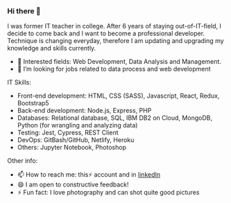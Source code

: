 ### Hi there 👋

I was former IT teacher in college. After 6 years of staying out-of-IT-field, I decide to come back and I want to become a professional developer. Technique is changing everyday, therefore I am updating and upgrading my knowledge and skills currently.
- 🌱 Interested fields: Web Development, Data Analysis and Management.
- 👯 I’m looking for jobs related to data process and web development

IT Skills:
* Front-end development: HTML, CSS (SASS), Javascript, React, Redux, Bootstrap5
* Back-end development: Node.js, Express, PHP
* Databases: Relational database, SQL, IBM DB2 on Cloud, MongoDB, Python (for wrangling and analyzing data)
* Testing: Jest, Cypress, REST Client
* DevOps: GitBash/GitHub, Netlify, Heroku
* Others: Jupyter Notebook, Photoshop

Other info:
- 📫 How to reach me: this⚡ account and in [linkedIn](https://www.linkedin.com/in/hang-nguyen-a619b1105/)
- 😄 I am open to constructive feedback!
- ⚡ Fun fact: I love photography and can shot quite good pictures

<!--
- 👯 I’m looking to collaborate on ...
- 🤔 I’m looking for help with ...
- 💬 Ask me about ...
- 📫 How to reach me: ...
- 😄 Pronouns: ...
- ⚡ Fun fact: ...
-->
